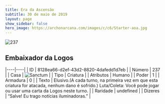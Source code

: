 ```yaml
---
title: Era da Ascensão
subtitle: 30 de maio de 2019
layout: page
show_sidebar: false
hero_image: https://archonarcana.com/images/c/c6/Starter-aoa.jpg
---
```


![237](https://cdn.keyforgegame.com/media/card_front/pt/435_237_3W6C3QGJW579_pt.png)

## Embaixador da Logos

|----|----|
| ID | 8128ea66-d2ef-43d2-8820-4dafedd1d7eb |
| Número | 237 |
| Casa | ![Sanctum](https://archonarcana.com/images/thumb/c/c7/Sanctum.png/22px-Sanctum.png "Santuário") |
| Tipo | Criatura |
| Atributos | Humano |
| Poder | 1 |
| Armadura | 0 |
| Texto | Elusivo.(A cada turno, na primeira  vez em que esta criatura for atacada, nenhum dano é sofrido.)Luta/Coleta: Você pode jogar ou usar uma carta da Logos neste turno. |
| Raridade | undefined |
| Dizeres | “Salve! Eu trago notícias iluminadoras.” |